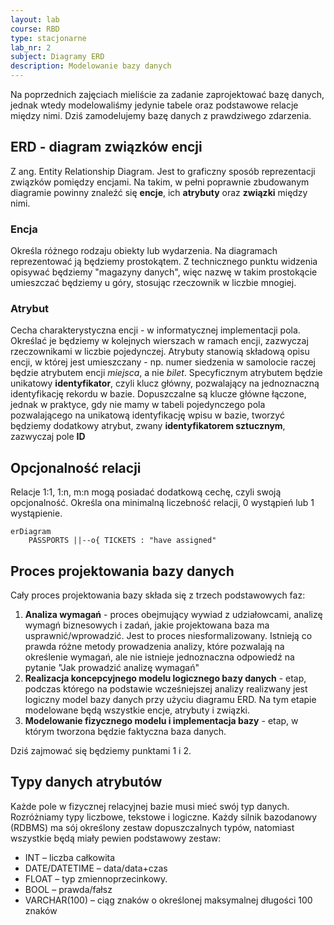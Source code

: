 ```yaml
---
layout: lab
course: RBD
type: stacjonarne
lab_nr: 2
subject: Diagramy ERD
description: Modelowanie bazy danych
---
```

Na poprzednich zajęciach mieliście za zadanie zaprojektować bazę danych, jednak wtedy modelowaliśmy jedynie tabele oraz podstawowe relacje między nimi. Dziś zamodelujemy bazę danych z prawdziwego zdarzenia. 

## ERD - diagram związków encji
Z ang. Entity Relationship Diagram. Jest to graficzny sposób reprezentacji związków pomiędzy encjami. Na takim, w pełni poprawnie zbudowanym diagramie powinny znaleźć się  **encje**, ich **atrybuty** oraz **związki** między nimi. 

### Encja
Określa różnego rodzaju obiekty lub wydarzenia. Na diagramach reprezentować ją będziemy prostokątem. Z technicznego punktu widzenia opisywać będziemy "magazyny danych", więc nazwę w takim prostokącie umieszczać będziemy u góry, stosując rzeczownik w liczbie mnogiej.

### Atrybut
Cecha charakterystyczna encji - w informatycznej implementacji pola. Określać je będziemy w kolejnych wierszach w ramach encji, zazwyczaj rzeczownikami w liczbie pojedynczej. Atrybuty stanowią składową opisu encji, w której jest umieszczany - np. numer siedzenia w samolocie raczej będzie atrybutem encji *miejsca*, a nie *bilet*. Specyficznym atrybutem będzie unikatowy **identyfikator**, czyli klucz główny, pozwalający na jednoznaczną identyfikację rekordu w bazie. Dopuszczalne są klucze główne łączone, jednak w praktyce, gdy nie mamy w tabeli pojedynczego pola pozwalającego na unikatową identyfikację wpisu w bazie, tworzyć będziemy dodatkowy atrybut, zwany **identyfikatorem sztucznym**, zazwyczaj pole **ID**

## Opcjonalność relacji
Relacje 1:1, 1:n, m:n mogą posiadać dodatkową cechę, czyli swoją opcjonalność. Określa ona minimalną liczebność relacji, 0 wystąpień lub 1 wystąpienie.

```mermaid
erDiagram
    PASSPORTS ||--o{ TICKETS : "have assigned"
```

## Proces projektowania bazy danych
Cały proces projektowania bazy składa się z trzech podstawowych faz:
1. **Analiza wymagań** - proces obejmujący wywiad z udziałowcami, analizę wymagń biznesowych i zadań, jakie projektowana baza ma usprawnić/wprowadzić. Jest to proces niesformalizowany. Istnieją co prawda różne metody prowadzenia analizy, które pozwalają na określenie wymagań, ale nie istnieje jednoznaczna odpowiedź na pytanie "Jak prowadzić analizę wymagań"
2. **Realizacja koncepcyjnego modelu logicznego bazy danych** - etap, podczas którego na podstawie wcześniejszej analizy realizwany jest logiczny model bazy danych przy użyciu diagramu ERD. Na tym etapie modelowane będą wszystkie encje, atrybuty i związki. 
3. **Modelowanie fizycznego modelu i implementacja bazy** - etap, w którym tworzona będzie faktyczna baza danych.

Dziś zajmować się będziemy punktami 1 i 2. 

## Typy danych atrybutów
Każde pole w fizycznej relacyjnej bazie musi mieć swój typ danych. Rozróżniamy typy liczbowe, tekstowe i logiczne. Każdy silnik bazodanowy (RDBMS) ma sój określony zestaw dopuszczalnych typów, natomiast wszystkie będą miały pewien podstawowy zestaw:

- INT – liczba całkowita
- DATE/DATETIME – data/data+czas
- FLOAT – typ zmiennoprzecinkowy.
- BOOL – prawda/fałsz
- VARCHAR(100) – ciąg znaków o określonej maksymalnej długości 100 znaków